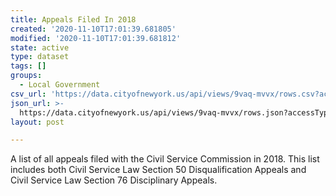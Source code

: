 ```yaml
---
title: Appeals Filed In 2018
created: '2020-11-10T17:01:39.681805'
modified: '2020-11-10T17:01:39.681812'
state: active
type: dataset
tags: []
groups:
  - Local Government
csv_url: 'https://data.cityofnewyork.us/api/views/9vaq-mvvx/rows.csv?accessType=DOWNLOAD'
json_url: >-
  https://data.cityofnewyork.us/api/views/9vaq-mvvx/rows.json?accessType=DOWNLOAD
layout: post

---
```

A list of all appeals filed with the Civil Service Commission in 2018. This list includes both Civil Service Law Section 50 Disqualification Appeals and Civil Service Law Section 76 Disciplinary Appeals.
